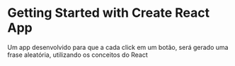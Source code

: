 # Getting Started with Create React App

Um app desenvolvido para que a cada click em um botão, será gerado uma frase aleatória, utilizando os conceitos do React
